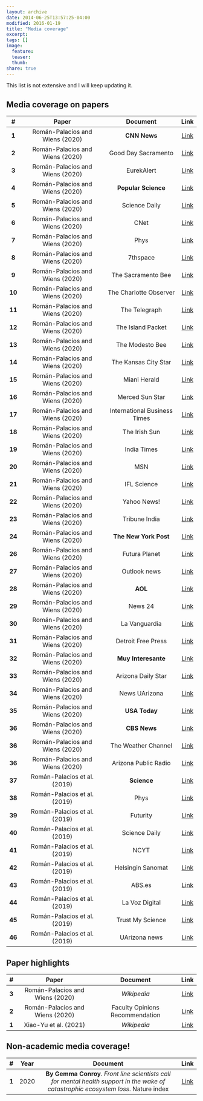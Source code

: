 ```yaml
---
layout: archive
date: 2014-06-25T13:57:25-04:00
modified: 2016-01-19
title: "Media coverage"
excerpt:
tags: []
image:
  feature:
  teaser:
  thumb:
share: true
---
```



This list is not extensive and I will keep updating it.

## Media coverage on papers

| # | Paper | Document | Link |
|:-:|:-:|:-:|:-:|
| **1** | Román-Palacios and Wiens (2020) | **CNN News** | [Link](https://www.cnn.com/2020/02/21/weather/species-extinction-climate-trnd/index.html) |
| **2** | Román-Palacios and Wiens (2020) | Good Day Sacramento | [Link](ct.moreover.com/?a=41453132705&p=1pl&v=1&x=HltYMWNcuxcs8rBEZAw54Q) |
| **3** | Román-Palacios and Wiens (2020) | EurekAlert | [Link](https://www.eurekalert.org/news-releases/850063) |
| **4** | Román-Palacios and Wiens (2020) | **Popular Science** | [Link](https://www.popsci.com/story/environment/species-estimated-lose-to-climate-change/) |
| **5** | Román-Palacios and Wiens (2020) | Science Daily | [Link](https://www.sciencedaily.com/releases/2020/02/200212150146.htm) |
| **6** | Román-Palacios and Wiens (2020) | CNet | [Link](https://www.cnet.com/news/almost-half-our-species-could-be-extinct-in-50-years-due-to-climate-change-researchers-predict/#ftag=CADf328eec) |
| **7** | Román-Palacios and Wiens (2020) | Phys| [Link](https://phys.org/news/2020-02-one-third-animal-species-years.html) |
| **8** | Román-Palacios and Wiens (2020) | 7thspace| [Link](http://7thspace.com/headlines/1100498/study__one_third_of_plant_and_animal_species_could_be_gone_in_50_years.html) |
| **9** | Román-Palacios and Wiens (2020) | The Sacramento Bee| [Link](https://www.sacbee.com/news/nation-world/article240239806.html) |
| **10** | Román-Palacios and Wiens (2020) | The Charlotte Observer| [Link](https://www.charlotteobserver.com/news/nation-world/national/article240239806.html#storylink=rss) |
| **11** | Román-Palacios and Wiens (2020) | The Telegraph| [Link](https://www.macon.com/news/nation-world/national/article240239806.html) |
| **12** | Román-Palacios and Wiens (2020) | The Island Packet | [Link](https://www.islandpacket.com/news/nation-world/national/article240239806.html#storylink=rss) |
| **13** | Román-Palacios and Wiens (2020) | The Modesto Bee | [Link](https://www.modbee.com/news/nation-world/national/article240239806.html) |
| **14** | Román-Palacios and Wiens (2020) | The Kansas City Star | [Link](https://www.kansascity.com/news/nation-world/national/article240239806.html) |
| **15** | Román-Palacios and Wiens (2020) | Miani Herald | [Link](https://www.miamiherald.com/news/nation-world/national/article240239806.html) |
| **16** | Román-Palacios and Wiens (2020) | Merced Sun Star | [Link](https://www.mercedsunstar.com/news/nation-world/national/article240239806.html) |
| **17** | Román-Palacios and Wiens (2020) | International Business Times | [Link](https://www.ibtimes.com/earth-could-lose-one-third-plants-animals-within-50-years-study-says-2921315) |
| **18** | Román-Palacios and Wiens (2020) | The Irish Sun | [Link](https://www.thesun.ie/tech/5094059/earth-could-lose-a-third-of-all-animal-and-plant-species-in-our-lifetimes-scientists-warn/) |
| **19** | Román-Palacios and Wiens (2020) | India Times | [Link](https://www.indiatimespost.com/earth-could-lose-a-third-of-all-animal-and-plant-species-in-our-lifetimes-scientists-warn/) |
| **20** | Román-Palacios and Wiens (2020) | MSN | [Link](https://www.msn.com/en-sg?refurl=%2fen-sg%2fmoney%2fother%2fclimate-change-may-not-claim-as-many-species-as-we-thought%2far-BBZXqZv) |
| **21** | Román-Palacios and Wiens (2020) | IFL Science | [Link](https://www.iflscience.com/plants-and-animals/climate-change-may-force-the-extinction-of-one-in-three-plant-and-animal-species-study-finds/) |
| **22** | Román-Palacios and Wiens (2020) | Yahoo News! | [Link](ct.moreover.com/?a=41374778907&p=1pl&v=1&x=PONMNxVNJv32KxIezWB85Q) |
| **23** | Román-Palacios and Wiens (2020) | Tribune India| [Link](https://www.tribuneindia.com/news/science-technology/warming-may-drive-one-third-of-plant-animal-species-to-extinction-by-2070-41211) |
| **24** | Román-Palacios and Wiens (2020) | **The New York Post** | [Link](https://nypost.com/2020/02/13/earth-could-lose-third-of-all-animal-and-plant-species-in-our-lifetimes-scientists-warn/) |
| **26** | Román-Palacios and Wiens (2020) | Futura Planet | [Link](https://www.futura-sciences.com/planete/actualites/environnement-biodiversite-espece-trois-pourrait-disparaitre-ici-2070-75834/#xtor%3DRSS-8) |
| **27** | Román-Palacios and Wiens (2020) | Outlook news | [Link](https://www.outlookindia.com/newsscroll/onethird-of-animal-and-plant-species-could-be-extinct-by-2070/1734106) |
| **28** | Román-Palacios and Wiens (2020) | **AOL** | [Link](https://www.aol.com/article/news/2020/02/14/last-month-was-the-hottest-january-in-recorded-history/23926028/) |
| **29** | Román-Palacios and Wiens (2020) | News 24 | [Link](https://news24online.com/news/lifestyle/one-third-animal-and-plant-species-could-be-extinct-2070-6192e652/) |
| **30** | Román-Palacios and Wiens (2020) | La Vanguardia | [Link](https://www.lavanguardia.com/natural/20200214/473550257574/extincion-especies-animales-plantas-crisis-climatica-calentamiento-global.html) |
| **31** | Román-Palacios and Wiens (2020) | Detroit Free Press | [Link](https://www.freep.com/story/news/nation/2020/02/14/climate-change-study-plant-animal-extinction/4760646002/) |
| **32** | Román-Palacios and Wiens (2020) | **Muy Interesante** | [Link](ct.moreover.com/?a=41422066786&p=1pl&v=1&x=2RXLRfjlrTbd29uE0pPFBQ) |
| **33** | Román-Palacios and Wiens (2020) | Arizona Daily Star | [Link](https://tucson.com/news/local/arizona-researchers-predict-extinction-explosion-in-bleak-new-study/article_cb9db6d2-dbef-542e-9a76-9de794b59003.html) |
| **34** | Román-Palacios and Wiens (2020) | News UArizona | [Link](https://news.arizona.edu/story/onethird-plant-and-animal-species-could-be-gone-50-years) |
| **35** | Román-Palacios and Wiens (2020) | **USA Today** | [Link](https://www.usatoday.com/story/news/nation/2020/02/14/climate-change-study-plant-animal-extinction/4760646002/) |
| **36** | Román-Palacios and Wiens (2020) | **CBS News** | [Link](https://www.cbsnews.com/news/climate-change-may-eradicate-one-third-of-animal-and-plant-species-in-50-years/) |
| **36** | Román-Palacios and Wiens (2020) | The Weather Channel | [Link](https://weather.com/en-IN/india/news/news/2020-02-14-one-third-of-animal-and-plant-species-could-be-extinct-by-2070) |
| **36** | Román-Palacios and Wiens (2020) | Arizona Public Radio | [Link](https://news.azpm.org/p/news-topical-sci/2020/3/3/167007-ua-researchers-warn-of-time-frame-for-species-extinctions/) |
| **37** | Román-Palacios et al. (2019) | **Science** | [Link](https://www.sciencemag.org/news/2019/08/world-s-first-animal-was-probably-carnivore) |
| **38** | Román-Palacios et al. (2019) | Phys | [Link](https://phys.org/news/2019-08-paleozoic-diet-animals.html) |
| **39** | Román-Palacios et al. (2019) | Futurity | [Link](https://www.futurity.org/omnivores-evolution-of-diet-animals-2140632/) |
| **40** | Román-Palacios et al. (2019) | Science Daily | [Link](https://www.sciencedaily.com/releases/2019/08/190822165028.htm) |
| **41** | Román-Palacios et al. (2019) | NCYT | [Link](https://noticiasdelaciencia.com/art/34051/the-paleozoic-diet-why-animals-eat-what-they-eat) |
| **42** | Román-Palacios et al. (2019) | Helsingin Sanomat | [Link](https://www.hs.fi/tiede/art-2000006226407.html?ref=rss) |
| **43** | Román-Palacios et al. (2019) | ABS.es | [Link](https://www.abc.es/ciencia/abci-inesperada-dieta-primer-animal-mundo-201909040225_noticia.html) |
| **44** | Román-Palacios et al. (2019) | La Voz Digital | [Link](ct.moreover.com/?a=40103610124&p=1pl&v=1&x=fdaoTGr9dUWsWD-dJ7uS_A) |
| **45** | Román-Palacios et al. (2019) | Trust My Science | [Link](https://trustmyscience.com/comment-regimes-alimentaires-ont-evolue-dans-regne-animal/) |
| **46** | Román-Palacios et al. (2019) | UArizona news | [Link](https://news.arizona.edu/story/paleozoic-diet-why-animals-eat-what-they-eat) |



## Paper highlights

| # | Paper | Document | Link |
|:-:|:-:|:-:|:-:|
| **3** | Román-Palacios and Wiens (2020) | *Wikipedia* | [Link](https://en.wikipedia.org/?curid=9068275) |
| **2** | Román-Palacios and Wiens (2020) |  Faculty Opinions Recommendation| [Link](https://facultyopinions.com/prime/737354621) |
| **1** | Xiao-Yu et al. (2021) |  *Wikipedia* | [Link](https://en.wikipedia.org/?curid=323655) | 


## Non-academic media coverage!

| # | Year | Document | Link |
|:-:|:-:|:-:|:-:|
| **1** | 2020 | **By Gemma Conroy**. *Front line scientists call for mental health support in the wake of catastrophic ecosystem loss*. Nature index | [Link](https://www.natureindex.com/news-blog/more-help-needed-for-scientists-on-the-front-line-of-ecosystem-loss) |
